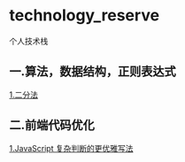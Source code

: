 # technology_reserve
个人技术栈

一.算法，数据结构，正则表达式
--------------------------
[1.二分法](https://github.com/wangzhongyu1009/arithmetic.git)

二.前端代码优化
--------------------------
[1.JavaScript 复杂判断的更优雅写法](https://github.com/wangzhongyu1009/optimize_code.git)
